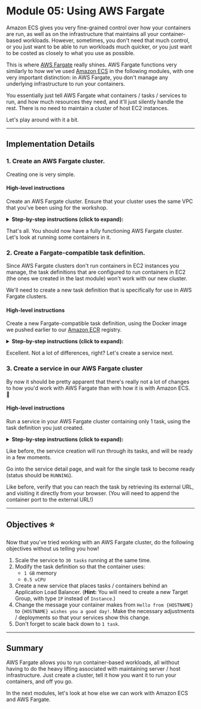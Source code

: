 Module 05: Using AWS Fargate
===

Amazon ECS gives you very fine-grained control over how your containers are 
run, as well as on the infrastructure that maintains all your container-based
workloads. However, sometimes, you don't need that much control, or you just
want to be able to run workloads much quicker, or you just want to be costed
as closely to what you use as possible.

This is where [AWS Fargate](https://aws.amazon.com/fargate) really shines.
AWS Fargate functions very similarly to how we've used 
[Amazon ECS](https://aws.amazon.com/ecs) in the following modules, with one
very important distinction: in AWS Fargate, you don't manage any underlying
infrastructure to run your containers.

You essentially just tell AWS Fargate what containers / tasks / services to run,
and how much resources they need, and it'll just silently handle the rest.
There is no need to maintain a cluster of host EC2 instances.

Let's play around with it a bit.

---

## Implementation Details

### 1. Create an AWS Fargate cluster.

Creating one is very simple.

#### High-level instructions

Create an AWS Fargate cluster. Ensure that your cluster uses the same VPC that
you've been using for the workshop.

<details>
  <summary><strong>Step-by-step instructions (click to expand):</strong></summary>
  <p>
  
  1. Go to your **Clusters** dashboard on [Amazon ECS](https://console.aws.amazon.com/ecs).
     Create a new cluster.
  2. When opted for a cluster template, choose **Networking only**.
     Specifying this option launches a cluster under AWS Fargate.
  3. In the next step, give your cluster a name. (`nickname-cluster-fargate` is great).
  4. Do **not** opt to create a new VPC.
  5. Click **Create** to finalize creation.
  </p>
</details>

That's all. You should now have a fully functioning AWS Fargate cluster.
Let's look at running some containers in it.


### 2. Create a Fargate-compatible task definition.

Since AWS Fargate clusters don't run containers in EC2 instances you manage,
the task definitions that are configured to run containers in EC2 
(the ones we created in the last module) won't work with our new cluster.

We'll need to create a new task definition that is specifically for use 
in AWS Fargate clusters. 

#### High-level instructions

Create a new Fargate-compatible task definition, using the Docker image we pushed
earlier to our [Amazon ECR](https://console.aws.amazon.com/ecr) registry.

<details>
  <summary><strong>Step-by-step instructions (click to expand):</strong></summary>
  <p>
  
  1. Go to your **Task Definitions** dashboard, and create a new task definition.
  2. Opt to use the **Fargate** launch type. Click **Next step**.
  3. Enter the following values:
     - **Task Definition Name**: _<< your choice >>_ (`nickname-app-fargate` is good)
     - **Task Role**: None
     - **Task Execution Role**: Create a new Role 
     - **Task memory**: `0.5GB`
     - **Task CPU**: `0.25 vCPU`
     - Setup the rest of the options as you did the previous task definition.
  4. Under **Container Definitions**, click **Add container**.
  5. Set up the container definition as you did before, with one exception:
     for **Port mappings** you only need to specify the container port.
     (Remember that we set up our Docker image earlier to use `TCP 8080`.)
  6. Click **Create** to complete creation.
  </p>
</details>

Excellent. Not a lot of differences, right?
Let's create a service next.


### 3. Create a service in our AWS Fargate cluster

By now it should be pretty apparent that there's really not a lot of changes
to how you'd work with AWS Fargate than with how it is with Amazon ECS. 🤪

#### High-level instructions

Run a service in your AWS Fargate cluster containing only 1 task,
using the task definition you just created.

<details>
  <summary><strong>Step-by-step instructions (click to expand):</strong></summary>
  <p>
  
  1. In your cluster's detail page, under the **Services** tab, opt to
     create a new service.
  2. Specify that the new service is for the **Fargate** launch type.
     Select the task definition you just created, with the latest revision.
     (There should only be one revision now.)
  3. Fill in the inputs, specifying that you're only running **1 task** for now.
  4. In the next step, select the VPC that you're using for this workshop.
     Also select all 3 subnets you're using. 
  5. For security group, click **Edit**.
     Opt to create a new security group.
     Give your security group a name. (`nickname-fargate-sg` is good)
     **Ensure that your security group allows inbound network traffic to your container port.**
     
     Click **Save**.
  6. Ensure **Auto-assign public IP** is `ENABLED`.
  7. For **Load Balancing**, don't use a load balancer yet.
  8. Click **Next Step**. 
  9. Don't set **Auto Scaling** yet. Click **Next Step**.
  10. If you're OK with the configuration, click **Create Service** to 
      finalize your settings.
  </p>
</details>

Like before, the service creation will run through its tasks, and will be 
ready in a few moments.

Go into the service detail page, and wait for the single task to become ready
(status should be `RUNNING`).

Like before, verify that you can reach the task by retrieving its external URL,
and visiting it directly from your browser. (You will need to append the container
port to the external URL!)

---

## Objectives ⭐️

Now that you've tried working with an AWS Fargate cluster, do the following
objectives without us telling you how!

1. Scale the service to `30 tasks` running at the same time.
2. Modify the task definition so that the container uses:
   - `1 GB` memory
   - `0.5 vCPU`
3. Create a new service that places tasks / containers behind an
   Application Load Balancer.
   (**Hint:** You will need to create a new Target Group, with type `IP`
   instead of `Instance`.)
4. Change the message your container makes from `Hello from {HOSTNAME}` to 
   `{HOSTNAME} wishes you a good day!`. 
   Make the necessary adjustments / deployments so that your services show
   this change.
5. Don't forget to scale back down to `1 task`.

---

## Summary

AWS Fargate allows you to run container-based workloads, all without having
to do the heavy lifting associated with maintaining server / host 
infrastructure. Just create a cluster, tell it how you want it to run your
containers, and off you go.

In the next modules, let's look at how else we can work with Amazon ECS
and AWS Fargate.
